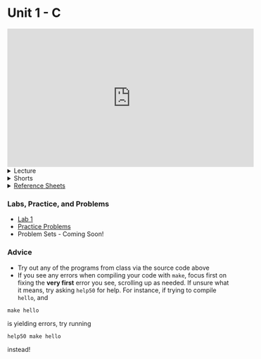 # Unit 1 - C

<iframe width="560" height="315" src="https://www.youtube.com/embed/URrzmoIyqLw" title="YouTube video player" frameborder="0" allow="accelerometer; autoplay; clipboard-write; encrypted-media; gyroscope; picture-in-picture" allowfullscreen></iframe>

<details>
  <summary>Lecture</summary>
  <ul>
    <li><a href="https://cs50.harvard.edu/ap/2023/curriculum/x/notes/1/">Notes</a></li>
    <details><summary>Slides</summary>
    <ul>
      <li><a href="https://docs.google.com/presentation/d/1mRIN6EDK92NJJlazpFfBNKhxrAQUUxJOJW0UH7knS0g/edit?usp=sharing">Google Slides</a></li>
      <li><a href="https://cdn.cs50.net/2021/fall/lectures/1/lecture1.pdf">PDF</a></li>
    </ul>
    </details>
    <details><summary>Source Code</summary>
    <ul>
      <li><a href="https://cdn.cs50.net/2021/fall/lectures/1/src1/">Index</a></li>
      <li><a href="https://cdn.cs50.net/2021/fall/lectures/1/src1.pdf">PDF</a></li>
      <li><a href="https://cdn.cs50.net/2021/fall/lectures/1/src1.zip">Zip</a></li>
    </ul>
    </details>
  </ul>   
</details>

<details>  
  <summary>Shorts</summary>
  <ul>
    <li><a href="https://www.youtube.com/embed/q6K8KMqt8wQ">Data Types</a></li>
    <li><a href="https://www.youtube.com/embed/7apBtlEkJzk?rel=0">Operators</a></li>
    <li><a href="https://www.youtube.com/embed/FqUeHzvci10?rel=0">Conditional Statements</a></li>
    <li><a href="https://www.youtube.com/embed/QOvo-xFL9II?rel=0">Loops</a></li>
    <li><a href="https://www.youtube.com/embed/lnYKOnz9ln8?rel=0">Command Line</a></li>
  </ul>
</details>

<details>  
  <summary><a href="\apcsp\assets\pdfs\ch1-ref-sheets.pdf">Reference Sheets</a></summary>
  <ul>
    <li><a href="\apcsp\assets\pdfs\syntax.pdf">Syntax</a></li>
    <li><a href="\apcsp\assets\pdfs\variables.pdf">Variables</a></li>
    <li><a href="\apcsp\assets\pdfs\data_types.pdf">Data Types</a></li>
    <li><a href="\apcsp\assets\pdfs\operators.pdf">Operators</a></li>
    <li><a href="\apcsp\assets\pdfs\boolean_expressions.pdf">Boolean Expressions</a></li>
    <li><a href="\apcsp\assets\pdfs\loops.pdf">Loops</a></li>
    <li><a href="\apcsp\assets\pdfs\functions.pdf">Functions</a></li>
    <li><a href="\apcsp\assets\pdfs\libraries.pdf">Libraries</a></li>
    <li><a href="\apcsp\assets\pdfs\principles_of_good_design.pdf">Principles of Good Design</a></li>
  </ul>
</details>

### Labs, Practice, and Problems

- [Lab 1](https://cs50.harvard.edu/ap/2023/curriculum/x/labs/1/)
- [Practice Problems](https://cs50.harvard.edu/ap/2023/problems/1/)
- Problem Sets - Coming Soon!
   
### Advice

- Try out any of the programs from class via the source code above
- If you see any errors when compiling your code with `make`, focus first on fixing the **very first** error you see, scrolling up as needed. If unsure what it means, try asking `help50` for help. For instance, if trying to compile `hello`, and 
```
make hello
```
is yielding errors, try running
```
help50 make hello
```
instead!